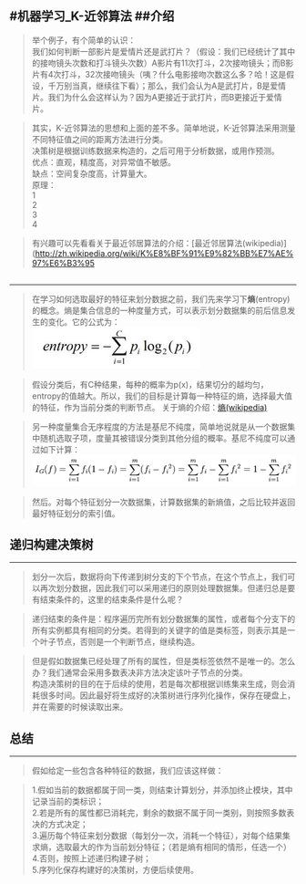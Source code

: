 #机器学习_K-近邻算法
##介绍
--------------------------------
>举个例子，有个简单的认识：<br>
>我们如何判断一部影片是爱情片还是武打片？（假设：我们已经统计了其中的接吻镜头次数和打斗镜头次数）A影片有11次打斗，2次接吻镜头；而B影片有4次打斗，32次接吻镜头（咦？什么电影接吻次数这么多？哈！这是假设，千万别当真，继续往下看）；那么，我们会认为A是武打片，B是爱情片。我们为什么会这样认为？因为A更接近于武打片，而B更接近于爱情片。<br>

>其实，K-近邻算法的思想和上面的差不多。简单地说，K-近邻算法采用测量不同特征值之间的距离方法进行分类。<br>
>决策树是根据训练数据来构造的，之后可用于分析数据，或用作预测。<br>
>优点：直观，精度高，对异常值不敏感。<br>
>缺点：空间复杂度高，计算量大。<br>
>原理：<br>
>   1 <br>
    2 <br>
    3 <br>
    4 <br>

>有兴趣可以先看看关于最近邻居算法的介绍：[最近邻居算法(wikipedia)](http://zh.wikipedia.org/wiki/K%E8%BF%91%E9%82%BB%E7%AE%97%E6%B3%95

## 
--------------------------------
>在学习如何选取最好的特征来划分数据之前，我们先来学习下<strong>熵</strong>(entropy)的概念。熵是集合信息的一种度量方式，可以表示划分数据集的前后信息发生的变化。它的公式为：<br>
>![熵](/images/jiqixuexi/jueceshu_shang.png)

>假设分类后，有C种结果，每种的概率为p(x)，结果切分的越均匀，entropy的值越大。所以，我们的目标是计算每一种特征的熵，选择最大值的特征，作为当前分类的判断节点。
>关于熵的介绍：[熵(wikipedia)](http://zh.wikipedia.org/wiki/%E4%BF%A1%E6%81%AF%E7%86%B5)

>另一种度量集合无序程度的方法是基尼不纯度，简单地说就是从一个数据集中随机选取子项，度量其被错误分类到其他分组的概率。基尼不纯度可以通过如下计算：
>![基尼不纯度](/images/jiqixuexi/jueceshu_jini.PNG)<br>

>然后。对每个特征划分一次数据集，计算数据集的新熵值，之后比较并返回最好特征划分的索引值。

## 递归构建决策树
--------------------------------
>划分一次后，数据将向下传递到树分支的下个节点，在这个节点上，我们可以再次划分数据，因此我们可以采用递归的原则处理数据集。但递归总是要有结束条件的，这里的结束条件是什么呢？<br>

>递归结束的条件是：程序遍历完所有划分数据集的属性，或者每个分支下的所有实例都具有相同的分类。若得到的关键字的值是类标签，则表示其是一个叶子节点，否则是一个判断节点，继续构造。<br>

>但是假如数据集已经处理了所有的属性，但是类标签依然不是唯一的。怎么办？我们通常会采用多数表决非方法决定该叶子节点的分类。<br>
>构造决策树的目的在于后续的使用，若是每次都根据训练集来生成，则会消耗很多时间。因此最好将生成好的决策树进行序列化操作，保存在硬盘上，并在需要的时候读取出来。<br>

## 总结
--------------------------------
>假如给定一些包含各种特征的数据，我们应该这样做：

>1.假如当前的数据都属于同一类，则结束计算划分，并添加终止模块，其中记录当前的类标识；<br>
2.若是所有的属性都已消耗完，剩余的数据不属于同一类别，则按照多数表决的方式决定；<br>
3.遍历每个特征来划分数据（每划分一次，消耗一个特征），对每个结果集求熵，选取最大的作为当前划分特征；（若是熵有相同的情形，任选一个）<br>
4.否则，按照上述递归构建子树；<br>
5.序列化保存构建好的决策树，方便后续使用。

